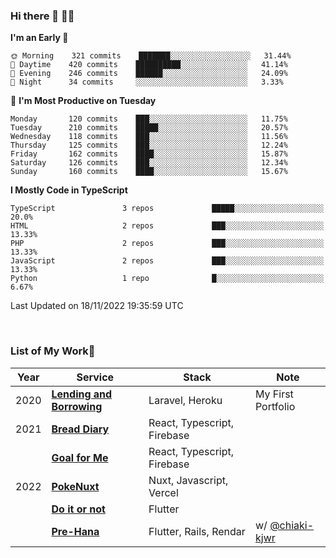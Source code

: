 ### Hi there 👋 🧑‍💻



<!--START_SECTION:waka-->
**I'm an Early 🐤** 

```text
🌞 Morning    321 commits    ███████░░░░░░░░░░░░░░░░░░   31.44% 
🌆 Daytime    420 commits    ██████████░░░░░░░░░░░░░░░   41.14% 
🌃 Evening    246 commits    ██████░░░░░░░░░░░░░░░░░░░   24.09% 
🌙 Night      34 commits     ░░░░░░░░░░░░░░░░░░░░░░░░░   3.33%

```
📅 **I'm Most Productive on Tuesday** 

```text
Monday       120 commits    ███░░░░░░░░░░░░░░░░░░░░░░   11.75% 
Tuesday      210 commits    █████░░░░░░░░░░░░░░░░░░░░   20.57% 
Wednesday    118 commits    ███░░░░░░░░░░░░░░░░░░░░░░   11.56% 
Thursday     125 commits    ███░░░░░░░░░░░░░░░░░░░░░░   12.24% 
Friday       162 commits    ████░░░░░░░░░░░░░░░░░░░░░   15.87% 
Saturday     126 commits    ███░░░░░░░░░░░░░░░░░░░░░░   12.34% 
Sunday       160 commits    ████░░░░░░░░░░░░░░░░░░░░░   15.67%

```


**I Mostly Code in TypeScript** 

```text
TypeScript               3 repos             █████░░░░░░░░░░░░░░░░░░░░   20.0% 
HTML                     2 repos             ███░░░░░░░░░░░░░░░░░░░░░░   13.33% 
PHP                      2 repos             ███░░░░░░░░░░░░░░░░░░░░░░   13.33% 
JavaScript               2 repos             ███░░░░░░░░░░░░░░░░░░░░░░   13.33% 
Python                   1 repo              █░░░░░░░░░░░░░░░░░░░░░░░░   6.67%

```



 Last Updated on 18/11/2022 19:35:59 UTC
<!--END_SECTION:waka-->


<br />

### List of My Work🚀

| Year | Service | Stack | Note |
|--|--|--|--|
| 2020 | [**Lending and Borrowing**](https://lending-and-borrowing.herokuapp.com/) | Laravel, Heroku | My First Portfolio |
| 2021 | [**Bread Diary**](https://bread-diary-web.web.app/) | React, Typescript, Firebase | |
|  | [**Goal for Me**](https://goal-for-me.web.app/) | React, Typescript, Firebase | |
| 2022 | [**PokeNuxt**](https://pokenuxt.vercel.app/) | Nuxt, Javascript, Vercel | |
|  | [**Do it or not**](https://apps.apple.com/jp/app/do-it-or-not/id1613818865) | Flutter | |
|  | [**Pre-Hana**](https://apps.apple.com/us/app/%E3%83%97%E3%83%AA%E8%8A%B1-%E7%B5%90%E5%A9%9A%E5%BC%8F%E6%BA%96%E5%82%99%E3%81%AB%E7%89%B9%E5%8C%96%E3%81%97%E3%81%9Ftodo%E7%AE%A1%E7%90%86%E3%82%A2%E3%83%97%E3%83%AA/id1639773221) | Flutter, Rails, Rendar | w/ [@chiaki-kjwr](https://github.com/chiaki-kjwr) |